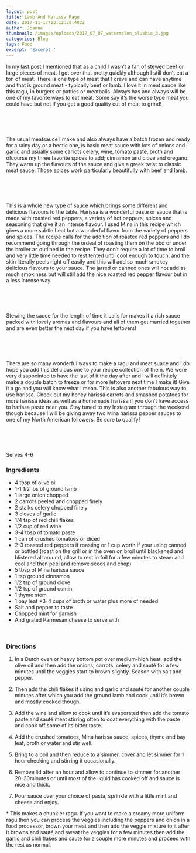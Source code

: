 ```yaml
---
layout: post
title: Lamb And Harissa Ragu
date: 2017-11-17T13:12:38.482Z
author: Joanne
thumbnail: /images/uploads/2017_07_07_watermelon_slushie_3.jpg
categories: Blog
tags: Food
excerpt: 'Excerpt '
---
```

In my last post I mentioned that as a child I wasn’t a fan of stewed beef or large pieces of meat. I got over that pretty quickly although I still don’t eat a ton of meat. There is one type of meat that I crave and can have anytime and that is ground meat - typically beef or lamb. I love it in meat sauce like this ragu, in burgers or patties or meatballs. Always has and always will be one of my favorite ways to eat meat. Some say it’s the worse type meat you could have but not if you get a good quality cut of meat to grind! 
<br>
<br>

<br>
<br>

The usual meatsauce I make and also always have a batch frozen and ready for a rainy day or a hectic one, is basic meat sauce with lots of onions and garlic and usually some carrots celery, wine, tomato paste, broth and ofcourse my three favorite spices to add; cinnamon and clove and oregano. They warm up the flavours of the sauce and give a greek twist to classic meat sauce. Those spices work particularly beautifully with beef and lamb. 
<br>
<br>

<br>
<br>

This is a whole new type of sauce which brings some different and delicious flavours to the table.  Harissa is a wonderful paste or sauce that is made with roasted red peppers, a variety of hot peppers, spices and seasoning that give it an intense flavour. I used Mina in this recipe which gives a more subtle heat but a wonderful flavor from the variety of peppers and spices. The recipe calls for the addition of roasted red peppers and I do recommend going through the ordeal of roasting them on the bbq or under the broiler as outlined In the recipe. They don’t require a lot of time to broil and very little time needed to rest tented until cool enough to touch, and the skin literally peels right off easily and this will add so much smokey delicious flavours to your sauce. The jarred or canned ones will not add as much smokiness but will still add the nice roasted red pepper flavour but in a less intense way.
<br>
<br>

<br>
<br>

Stewing the sauce for the length of time it calls for makes it a rich sauce packed with lovely aromas and flavours and all of them get married together and are even better the next day if you have leftovers!
<br>
<br>

<br>
<br>

There are so many wonderful ways to make a ragu and meat suace and I do hope you add this delicious one to your recipe collection of them. We were very disappointed to have the last of it the day after and I will definitely make a double batch to freeze or for more leftovers next time I make it! Give it a go and you will know what I mean. This is also another fabulous way to use harissa. Check out my honey harissa carrots and smashed potatoes for more harissa ideas as well as a homemade harissa if you don’t have access to harissa paste near you. Stay tuned to my Instagram through the weekend though because I will be giving away two Mina harissa pepper sauces to one of my North American followers. Be sure to qualify!
<br>
<br>

<br>
<br>

Serves 4-6 

### Ingredients 

* 4 tbsp of olive oil 
* 1-1 1/2 lbs of ground lamb
* 1 large onion chopped 
* 2 carrots peeled and chopped finely 
* 2 stalks celery chopped finely 
* 3 cloves of garlic 
* 1/4 tsp of red chili flakes 
* 1/2 cup of red wine 
* 3-4 tbsp of tomato paste
* 1 can of crushed tomatoes or diced 
* 2-3 roasted red peppers if roasting or 1 cup worth if your using canned or bottled (roast on the grill or in the oven on broil until blackened and blistered all around, allow to rest in foil for a few minutes to steam and cool and then peel and remove seeds and chop) 
* 5 tbsp of Mina harissa sauce 
* 1 tsp ground cinnamon
* 1/2 tsp of ground clove 
* 1/2 tsp of ground cumin 
* 1 thyme stem
* 1 bay leaf 
*3-4 cups of broth or water plus more of needed 
* Salt and pepper to taste 
* Chopped mint for garnish 
* And grated Parmesan cheese to serve with
<br>

### Directions

1. In a Dutch oven or heavy bottom pot  over medium-high heat, add the olive oil and then add the onions, carrots, celery and sauté for a few minutes until the veggies start to brown slightly.  Season with salt and pepper. 

1. Then add the chili flakes if using and garlic and sauté for another couple minutes after which you add the ground lamb and cook until it’s brown and mostly cooked though. 

1. Add the wine and allow to cook until it’s evaporated then add the tomato paste and sauté meat stirring often to coat everything with the paste and cook off some of its bitter taste.  

1. Add the crushed tomatoes, Mina harissa sauce, spices, thyme and bay leaf, broth or water and stir well.  

1. Bring to a boil and then reduce to a simmer, cover and let simmer for 1 hour checking and stirring it occasionally. 

1. Remove lid after an hour and allow to continue to simmer for another 20-30minutes or until most of the liquid has cooked off and sauce is nice and thick. 

1. Pour sauce over your choice of pasta, sprinkle with a little mint and cheese and enjoy. 

\* This makes a chunkier ragu. If you want to make a creamy more uniform ragu then you can process the veggies including the peppers and onion in a food processor, brown your meat and then add the veggie mixture to it after it browns and sauté and sweat the veggies for a few minutes then add the garlic and chili flakes and sauté for a couple more minutes and proceed with the rest as normal.
<br>
<br>

<br>

